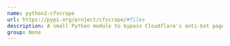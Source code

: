 ```yaml
---
name: python2-cfscrape
url: https://pypi.org/project/cfscrape/#files
description: A small Python module to bypass Cloudflare's anti-bot page, using Requests.
group: None
---
```

